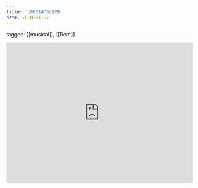 ```yaml
---
title: '169614706129'
date: 2018-01-12
---
```

tagged: [[musical]], [[Rent]]
<iframe allow="accelerometer; autoplay; clipboard-write; encrypted-media; gyroscope; picture-in-picture" allowfullscreen="" frameborder="0" height="375" id="youtube_iframe" src="https://www.youtube.com/embed/c2qpklxK478?feature=oembed&amp;enablejsapi=1&amp;origin=https://safe.txmblr.com&amp;wmode=opaque" width="500"></iframe>